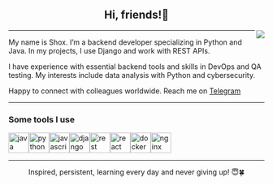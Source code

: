 <h2 align="center">Hi, friends!👋</h2> 
<img align="right" src="https://media1.giphy.com/media/13HgwGsXF0aiGY/giphy.gif" />

---
My name is Shox. I’m a backend developer specializing in Python and Java. In my projects, I use Django and work with REST APIs.

I have experience with essential backend tools and skills in DevOps and QA testing. My interests include data analysis with Python and cybersecurity.

Happy to connect with colleagues worldwide. Reach me on [Telegram](https://t.me/shyuldashov)

---

### Some tools I use

<div style="display: flex; align-items: flex-start;">
  <img src="https://techstack-generator.vercel.app/java-icon.svg" alt="java" width="40" height="40"/>
  <img src="https://techstack-generator.vercel.app/python-icon.svg" alt="python" width="40" height="40"/>
  <img src="https://techstack-generator.vercel.app/js-icon.svg" alt="javascript" width="40" height="40"/>
  <img src="https://techstack-generator.vercel.app/django-icon.svg" alt="django" width="40" height="40"/>
  <img src="https://techstack-generator.vercel.app/restapi-icon.svg" alt="rest" width="40" height="40"/>
  <img src="https://techstack-generator.vercel.app/react-icon.svg" alt="react" width="40" height="40"/>
  <img src="https://techstack-generator.vercel.app/docker-icon.svg" alt="docker" width="40" height="40"/>
  <img src="https://techstack-generator.vercel.app/nginx-icon.svg" alt="nginx" width="40" height="40"/>
</div>

---

<p align="center">
  Inspired, persistent, learning every day and never giving up! 😇🍀
</p>

